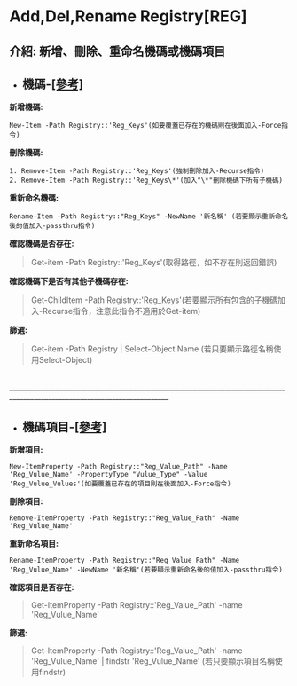 # Add,Del,Rename Registry[REG]

## 介紹: 新增、刪除、重命名機碼或機碼項目


- ## 機碼-[[參考]](https://docs.microsoft.com/zh-tw/powershell/scripting/samples/working-with-registry-keys?view=powershell-7.2)

**新增機碼:**
```
New-Item -Path Registry::'Reg_Keys'(如要覆蓋已存在的機碼則在後面加入-Force指令)
```

**刪除機碼:**
```
1. Remove-Item -Path Registry::'Reg_Keys'(強制刪除加入-Recurse指令)
2. Remove-Item -Path Registry::'Reg_Keys\*'(加入"\*"刪除機碼下所有子機碼)
```

**重新命名機碼:**
```
Rename-Item -Path Registry::"Reg_Keys" -NewName '新名稱' (若要顯示重新命名後的值加入-passthru指令)
```

**確認機碼是否存在:**
> Get-item -Path Registry::'Reg_Keys'(取得路徑，如不存在則返回錯誤)

**確認機碼下是否有其他子機碼存在:**
> Get-ChildItem -Path Registry::'Reg_Keys'(若要顯示所有包含的子機碼加入-Recurse指令，注意此指令不適用於Get-item)

**篩選:**
> Get-item -Path Registry | Select-Object Name (若只要顯示路徑名稱使用Select-Object)


</br>___________________________________________________________________________________________________________________________
</br>


- ## 機碼項目-[[參考]](https://docs.microsoft.com/zh-tw/powershell/scripting/samples/working-with-registry-entries?view=powershell-7.2)


**新增項目:**
```
New-ItemProperty -Path Registry::"Reg_Value_Path" -Name 'Reg_Vulue_Name' -PropertyType "Vulue_Type" -Value 'Reg_Vulue_Vulues'(如要覆蓋已存在的項目則在後面加入-Force指令)
```

**刪除項目:**
```
Remove-ItemProperty -Path Registry::"Reg_Value_Path" -Name 'Reg_Vulue_Name'
```

**重新命名項目:**
```
Rename-ItemProperty -Path Registry::"Reg_Value_Path" -Name 'Reg_Vulue_Name' -NewName '新名稱'(若要顯示重新命名後的值加入-passthru指令)
```

**確認項目是否存在:**
> Get-ItemProperty -Path Registry::'Reg_Value_Path' -name 'Reg_Vulue_Name'

**篩選:**
> Get-ItemProperty -Path Registry::'Reg_Value_Path' -name 'Reg_Vulue_Name' | findstr 'Reg_Vulue_Name' (若只要顯示項目名稱使用findstr)